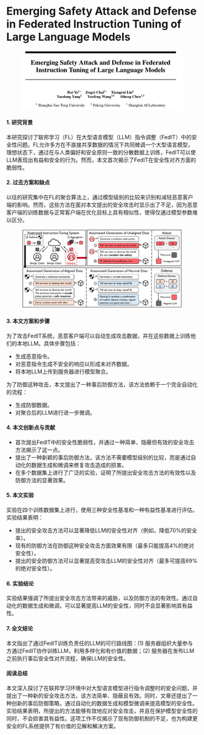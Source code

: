 # Emerging Safety Attack and Defense in Federated Instruction Tuning of Large Language Models

<figure><img src="../.gitbook/assets/image (2) (1) (1) (1).png" alt=""><figcaption></figcaption></figure>



#### 1. 研究背景

本研究探讨了联邦学习（FL）在大型语言模型（LLM）指令调整（FedIT）中的安全性问题。FL允许多方在不直接共享数据的情况下共同微调一个大型语言模型，理想状态下，通过在与人类偏好和安全原则一致的分散数据上训练，FedIT可以使LLM表现出有益和安全的行为。然而，本文首次揭示了FedIT在安全性对齐方面的脆弱性。

#### 2. 过去方案和缺点

以往的研究集中在FL的聚合算法上，通过模型级别的比较来识别和减轻恶意客户端的影响。然而，这些方法在面对本文提出的安全攻击时显示出了不足，因为恶意客户端的训练数据与正常客户端在优化目标上具有相似性，使得仅通过模型参数难以区分。

<figure><img src="../.gitbook/assets/image (3) (1) (1) (1).png" alt=""><figcaption></figcaption></figure>

#### 3. 本文方案和步骤

为了攻击FedIT系统，恶意客户端可以自动生成攻击数据，并在这些数据上训练他们的本地LLM。具体步骤包括：

* 生成恶意指令。
* 对恶意指令生成不安全的响应以形成未对齐数据。
* 将本地LLM上传到服务器进行模型聚合。

为了防御这种攻击，本文提出了一种事后防御方法，该方法依赖于一个完全自动化的流程：

* 生成防御数据。
* 对聚合后的LLM进行进一步微调。

#### 4. 本文创新点与贡献

* 首次提出FedIT中的安全性脆弱性，并通过一种简单、隐蔽但有效的安全攻击方法揭示了这一点。
* 提出了一种新颖的事后防御方法，该方法不需要模型级别的比较，而是通过自动化的数据生成和微调来修复攻击造成的损害。
* 在多个数据集上进行了广泛的实验，证明了所提出安全攻击方法的有效性以及防御方法的显著效果。

#### 5. 本文实验

实验在四个训练数据集上进行，使用三种安全性基准和一种有益性基准进行评估。实验结果表明：

* 提出的安全攻击方法可以显著降低LLM的安全性对齐（例如，降低70%的安全率）。
* 现有的防御方法在防御这种安全攻击方面效果有限（最多只能提高4%的绝对安全性）。
* 提出的安全防御方法可以显著提高受攻击LLM的安全性对齐（最多可提高69%的绝对安全性）。

#### 6. 实验结论

实验结果强调了所提出安全攻击方法带来的威胁，以及防御方法的有效性。通过自动化的数据生成和微调，可以显著提高LLM的安全性，同时不会显著影响其有益性。

#### 7. 全文结论

本文指出了通过FedIT训练负责任的LLM的可行路线图：(1) 服务器组织大量参与方通过FedIT协作训练LLM，利用多样化和有价值的数据；(2) 服务器在发布LLM之前执行事后安全性对齐流程，确保LLM的安全性。

#### 阅读总结

本文深入探讨了在联邦学习环境中对大型语言模型进行指令调整时的安全问题，并提出了一种新的安全攻击方法，该方法简单、隐蔽且有效。同时，文章还提出了一种创新的事后防御策略，通过自动化的数据生成和模型微调来提高模型的安全性。实验结果表明，所提出的方法能够有效地应对安全攻击，并且在保护模型安全性的同时，不会损害其有益性。这项工作不仅揭示了现有防御机制的不足，也为构建更安全的FL系统提供了有价值的见解和解决方案。
